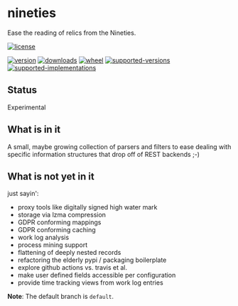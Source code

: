 # nineties

Ease the reading of relics from the Nineties.

[![license](https://img.shields.io/github/license/sthagen/nineties?style=flat)](https://github.com/sthagen/nineties/blob/default/LICENSE)

[![version](https://img.shields.io/pypi/v/nineties.svg?style=flat)](https://pypi.python.org/pypi/nineties/)
[![downloads](https://img.shields.io/pypi/dm/nineties.svg?style=flat)](https://pypi.python.org/pypi/nineties/)
[![wheel](https://img.shields.io/pypi/wheel/nineties.svg?style=flat)](https://pypi.python.org/pypi/nineties/)
[![supported-versions](https://img.shields.io/pypi/pyversions/nineties.svg?style=flat)](https://pypi.python.org/pypi/nineties/)
[![supported-implementations](https://img.shields.io/pypi/implementation/nineties.svg?style=flat)](https://pypi.python.org/pypi/nineties/)

## Status

Experimental

## What is in it

A small, maybe growing collection of parsers and filters
to ease dealing with specific information structures that
drop off of REST backends ;-)

## What is not yet in it

just sayin':
* proxy tools like digitally signed high water mark
* storage via lzma compression
* GDPR conforming mappings
* GDPR conforming caching
* work log analysis
* process mining support
* flattening of deeply nested records
* refactoring the elderly pypi / packaging boilerplate
* explore github actions vs. travis et al.
* make user defined fields accessible per configuration
* provide time tracking views from work log entries

**Note**: The default branch is `default`.
